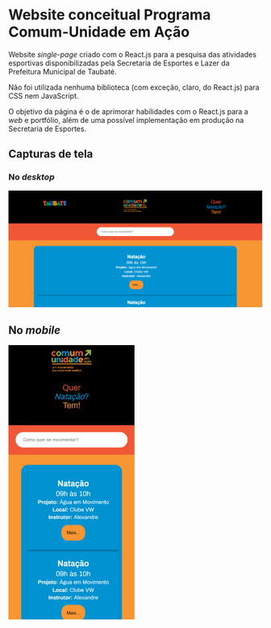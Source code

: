 # Website conceitual Programa Comum-Unidade em Ação
Website *single-page* criado com o React.js para a pesquisa das atividades esportivas disponibilizadas pela Secretaria de Esportes e Lazer da 
Prefeitura Municipal de Taubaté.

Não foi utilizada nenhuma biblioteca (com exceção, claro, do React.js) para CSS nem JavaScript.

O objetivo da página é o de aprimorar habilidades com o React.js para a *web* e portfólio, além de uma possível implementação em produção 
na Secretaria de Esportes.

## Capturas de tela

### No *desktop*
<img src="src/assets/screenshots/pcua_desktop.PNG" width="800" />

## No *mobile*
<img src="src/assets/screenshots/pcua_mobile.png" width="250" />
